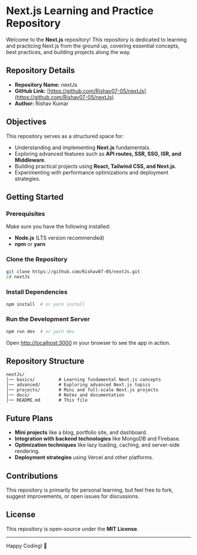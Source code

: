 # Next.js Learning and Practice Repository

Welcome to the **Next.js** repository! This repository is dedicated to learning and practicing Next.js from the ground up, covering essential concepts, best practices, and building projects along the way.

## Repository Details
- **Repository Name:** nextJs
- **GitHub Link:** [https://github.com/Rishav07-05/nextJs](https://github.com/Rishav07-05/nextJs)
- **Author:** Rishav Kumar

## Objectives
This repository serves as a structured space for:
- Understanding and implementing **Next.js** fundamentals.
- Exploring advanced features such as **API routes, SSR, SSG, ISR, and Middleware**.
- Building practical projects using **React, Tailwind CSS, and Next.js**.
- Experimenting with performance optimizations and deployment strategies.

## Getting Started
### Prerequisites
Make sure you have the following installed:
- **Node.js** (LTS version recommended)
- **npm** or **yarn**

### Clone the Repository
```sh
git clone https://github.com/Rishav07-05/nextJs.git
cd nextJs
```

### Install Dependencies
```sh
npm install  # or yarn install
```

### Run the Development Server
```sh
npm run dev  # or yarn dev
```
Open [http://localhost:3000](http://localhost:3000) in your browser to see the app in action.

## Repository Structure
```
nextJs/
│── basics/         # Learning fundamental Next.js concepts
│── advanced/       # Exploring advanced Next.js topics
│── projects/       # Mini and full-scale Next.js projects
│── docs/           # Notes and documentation
│── README.md       # This file
```

## Future Plans
- **Mini projects** like a blog, portfolio site, and dashboard.
- **Integration with backend technologies** like MongoDB and Firebase.
- **Optimization techniques** like lazy loading, caching, and server-side rendering.
- **Deployment strategies** using Vercel and other platforms.

## Contributions
This repository is primarily for personal learning, but feel free to fork, suggest improvements, or open issues for discussions.

## License
This repository is open-source under the **MIT License**.

---
Happy Coding! 🚀

